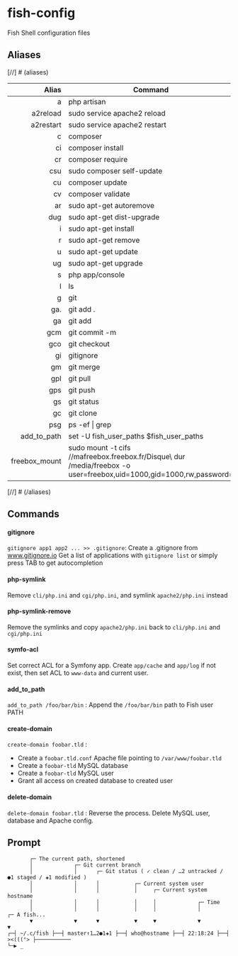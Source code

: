 fish-config
===========

Fish Shell configuration files

Aliases
-------

[//] # (aliases)

| Alias | Command |
|------:|---------|
| a | php artisan |
| a2reload | sudo service apache2 reload |
| a2restart | sudo service apache2 restart |
| c | composer |
| ci | composer install |
| cr | composer require |
| csu | sudo composer self-update |
| cu | composer update |
| cv | composer validate |
| ar | sudo apt-get autoremove |
| dug | sudo apt-get dist-upgrade |
| i | sudo apt-get install |
| r | sudo apt-get remove |
| u | sudo apt-get update |
| ug | sudo apt-get upgrade |
| s | php app/console |
| l | ls |
| g | git |
| ga. | git add . |
| ga | git add |
| gcm | git commit -m |
| gco | git checkout |
| gi | gitignore |
| gm | git merge |
| gpl | git pull |
| gps | git push |
| gs | git status |
| gc | git clone |
| psg | ps -ef \| grep |
| add_to_path | set -U fish_user_paths $fish_user_paths |
| freebox_mount | sudo mount -t cifs //mafreebox.freebox.fr/Disque\ dur /media/freebox -o user=freebox,uid=1000,gid=1000,rw,password= |

[//] # (/aliases)

Commands
--------

#### gitignore

`gitignore app1 app2 ... >> .gitignore`: Create a .gitignore from www.gitignore.io
Get a list of applications with `gitignore list` or simply press TAB to get autocompletion

#### php-symlink

Remove `cli/php.ini` and `cgi/php.ini`, and symlink `apache2/php.ini` instead

#### php-symlink-remove

Remove the symlinks and copy `apache2/php.ini` back to `cli/php.ini` and `cgi/php.ini`

#### symfo-acl

Set correct ACL for a Symfony app.
Create `app/cache` and `app/log` if not exist, then set ACL to `www-data` and current user.

#### add_to_path

`add_to_path /foo/bar/bin` : Append the `/foo/bar/bin` path to Fish user PATH

#### create-domain

`create-domain foobar.tld` :

 * Create a `foobar.tld.conf` Apache file pointing to `/var/www/foobar.tld`
 * Create a `foobar-tld` MySQL database
 * Create a `foobar-tld` MySQL user
 * Grant all access on created database to created user

#### delete-domain

`delete-domain foobar.tld` : Reverse the process. Delete MySQL user, database and Apache config.

Prompt
------

```
       ┌─ The current path, shortened
       │             ┌─ Git current branch
       │             │      ┌─ Git status ( ✓ clean / …2 untracked / ●1 staged / ✚1 modified )
       │             │      │           ┌─ Current system user
       │             │      │           │     ┌─ Current system hostname
       │             │      │           │     │             ┌─ Time
       │             │      │           │     │             │             ┌─ A fish...
       ▼             ▼      ▼           ▼     ▼             ▼             ▼
┌─┤ ~/.c/fish ├──┤ master↑1…2●1✚1 ├──┤ who@hostname ├──┤ 22:18:24 ├──┤ ><(((°> ├───────────
└─▶ _
```

